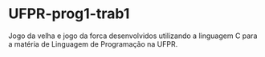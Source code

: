 # UFPR-prog1-trab1
Jogo da velha e jogo da forca desenvolvidos utilizando a linguagem C para a matéria de Linguagem de Programação na UFPR.
